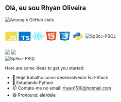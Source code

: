 ## Olá, eu sou Rhyan Oliveira

![Anurag's GitHub stats](https://github-readme-stats.vercel.app/api?username=Sp3cc&show_icons=true&theme=dark)

<div style="display: inline_block"><br>
  <img align="center" alt="Sp3cc-Js" height="30" width="40" src="https://raw.githubusercontent.com/devicons/devicon/master/icons/javascript/javascript-plain.svg">
  <img align="center" alt="Sp3cc-Ts" height="30" width="40" src="https://raw.githubusercontent.com/devicons/devicon/master/icons/typescript/typescript-plain.svg">
  <img align="center" alt="Sp3cc-React" height="30" width="40" src="https://raw.githubusercontent.com/devicons/devicon/master/icons/react/react-original.svg">
  <img align="center" alt="Sp3cc-HTML" height="30" width="40" src="https://raw.githubusercontent.com/devicons/devicon/master/icons/html5/html5-original.svg">
  <img align="center" alt="Sp3cc-CSS" height="30" width="40" src="https://raw.githubusercontent.com/devicons/devicon/master/icons/css3/css3-original.svg">
  <img align="center" alt="Sp3cc-Python" height="30" width="40" src="https://raw.githubusercontent.com/devicons/devicon/master/icons/python/python-original.svg">
  <img align="center" alt="Sp3cc-PSQL" height="30" width="40" src="https://cdn.jsdelivr.net/gh/devicons/devicon/icons/postgresql/postgresql-original-wordmark.svg" />
</div>

##

<div> 
  <a href = "mailto:rhyan1510@hotmail.com"><img src="https://img.shields.io/badge/-email-%23333?style=for-the-badge&logo=gmail&logoColor=white" target="_blank"></a>
  <a href="https://www.linkedin.com/in/rhyanoliveira/" target="_blank"><img src="https://img.shields.io/badge/-LinkedIn-%230077B5?style=for-the-badge&logo=linkedin&logoColor=white" target="_blank"></a> 
</div>

  <img align="center" alt="Sp3cc-PSQL" height="150" width="200" src="https://media3.giphy.com/media/S3PBXqHjKL9GZhK2Yv/giphy.gif?cid=ecf05e470qr1r2qkrojyksz38sdfmvf00pjudldb2ugf6r4h&ep=v1_gifs_search&rid=giphy.gif&ct=g">

Here are some ideas to get you started:

- 🔭 Hoje trabalho como desenvolvedor Full-Stack
- 🌱 Estudando Python
- 📫 Contate-me no email: rhyan1510@hotmail.com
- 😄 Pronouns: ele/dele



